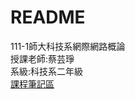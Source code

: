 # README
111-1師大科技系網際網路概論  <br />
授課老師:蔡芸琤  <br />
系級:科技系二年級  <br />
[課程筆記區](https://github.com/jiaminging/Programming-Language/tree/main/notes)  <br />

